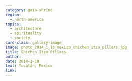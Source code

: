 ```yaml
---
category: gaia-shrine
region:
  - north-america
topics:
  - architecture
  - spirituality
  - society
card-class: gallery-image
image: photo_2014_1_18_mexico_chichen_itza_pillars.jpg
title: Chichen Itza Pillars
author:
date: 2014-1-18
text: Yucatán, Mexico
link:
---
```

